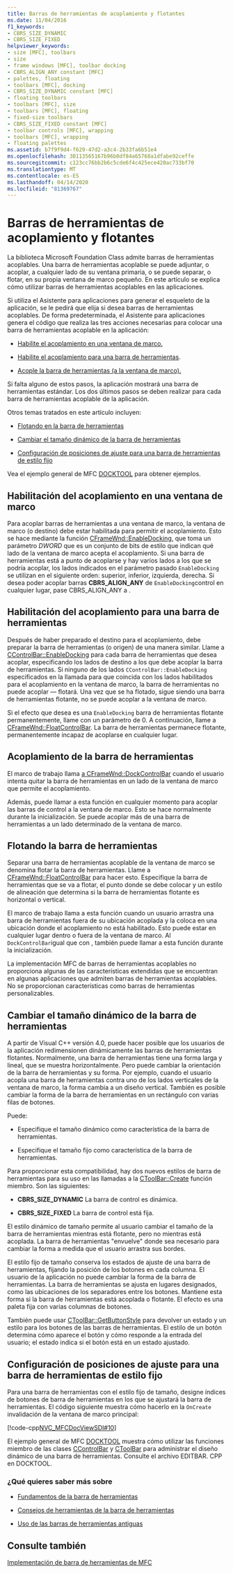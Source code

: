 ```yaml
---
title: Barras de herramientas de acoplamiento y flotantes
ms.date: 11/04/2016
f1_keywords:
- CBRS_SIZE_DYNAMIC
- CBRS_SIZE_FIXED
helpviewer_keywords:
- size [MFC], toolbars
- size
- frame windows [MFC], toolbar docking
- CBRS_ALIGN_ANY constant [MFC]
- palettes, floating
- toolbars [MFC], docking
- CBRS_SIZE_DYNAMIC constant [MFC]
- floating toolbars
- toolbars [MFC], size
- toolbars [MFC], floating
- fixed-size toolbars
- CBRS_SIZE_FIXED constant [MFC]
- toolbar controls [MFC], wrapping
- toolbars [MFC], wrapping
- floating palettes
ms.assetid: b7f9f9d4-f629-47d2-a3c4-2b33fa6b51e4
ms.openlocfilehash: 30113565167b96b0df84a65768a1dfabe92ceffe
ms.sourcegitcommit: c123cc76bb2b6c5cde6f4c425ece420ac733bf70
ms.translationtype: MT
ms.contentlocale: es-ES
ms.lasthandoff: 04/14/2020
ms.locfileid: "81369767"
---
```

# <a name="docking-and-floating-toolbars"></a>Barras de herramientas de acoplamiento y flotantes

La biblioteca Microsoft Foundation Class admite barras de herramientas acoplables. Una barra de herramientas acoplable se puede adjuntar, o acoplar, a cualquier lado de su ventana primaria, o se puede separar, o flotar, en su propia ventana de marco pequeño. En este artículo se explica cómo utilizar barras de herramientas acoplables en las aplicaciones.

Si utiliza el Asistente para aplicaciones para generar el esqueleto de la aplicación, se le pedirá que elija si desea barras de herramientas acoplables. De forma predeterminada, el Asistente para aplicaciones genera el código que realiza las tres acciones necesarias para colocar una barra de herramientas acoplable en la aplicación:

- [Habilite el acoplamiento en una ventana de marco.](#_core_enabling_docking_in_a_frame_window)

- [Habilite el acoplamiento para una barra de herramientas](#_core_enabling_docking_for_a_toolbar).

- [Acople la barra de herramientas (a la ventana de marco).](#_core_docking_the_toolbar)

Si falta alguno de estos pasos, la aplicación mostrará una barra de herramientas estándar. Los dos últimos pasos se deben realizar para cada barra de herramientas acoplable de la aplicación.

Otros temas tratados en este artículo incluyen:

- [Flotando en la barra de herramientas](#_core_floating_the_toolbar)

- [Cambiar el tamaño dinámico de la barra de herramientas](#_core_dynamically_resizing_the_toolbar)

- [Configuración de posiciones de ajuste para una barra de herramientas de estilo fijo](#_core_setting_wrap_positions_for_a_fixed_style_toolbar)

Vea el ejemplo general de MFC [DOCKTOOL](../overview/visual-cpp-samples.md) para obtener ejemplos.

## <a name="enabling-docking-in-a-frame-window"></a><a name="_core_enabling_docking_in_a_frame_window"></a>Habilitación del acoplamiento en una ventana de marco

Para acoplar barras de herramientas a una ventana de marco, la ventana de marco (o destino) debe estar habilitada para permitir el acoplamiento. Esto se hace mediante la función [CFrameWnd::EnableDocking,](../mfc/reference/cframewnd-class.md#enabledocking) que toma un parámetro *DWORD* que es un conjunto de bits de estilo que indican qué lado de la ventana de marco acepta el acoplamiento. Si una barra de herramientas está a punto de acoplarse y hay varios lados a los que se podría acoplar, los lados indicados en el parámetro pasado `EnableDocking` se utilizan en el siguiente orden: superior, inferior, izquierda, derecha. Si desea poder acoplar barras **CBRS_ALIGN_ANY** de `EnableDocking`control en cualquier lugar, pase CBRS_ALIGN_ANY a .

## <a name="enabling-docking-for-a-toolbar"></a><a name="_core_enabling_docking_for_a_toolbar"></a>Habilitación del acoplamiento para una barra de herramientas

Después de haber preparado el destino para el acoplamiento, debe preparar la barra de herramientas (o origen) de una manera similar. Llame a [CControlBar::EnableDocking](../mfc/reference/ccontrolbar-class.md#enabledocking) para cada barra de herramientas que desea acoplar, especificando los lados de destino a los que debe acoplar la barra de herramientas. Si ninguno de los lados `CControlBar::EnableDocking` especificados en la llamada para que coincida con los lados habilitados para el acoplamiento en la ventana de marco, la barra de herramientas no puede acoplar — flotará. Una vez que se ha flotado, sigue siendo una barra de herramientas flotante, no se puede acoplar a la ventana de marco.

Si el efecto que desea es una `EnableDocking` barra de herramientas flotante permanentemente, llame con un parámetro de 0. A continuación, llame a [CFrameWnd::FloatControlBar](../mfc/reference/cframewnd-class.md#floatcontrolbar). La barra de herramientas permanece flotante, permanentemente incapaz de acoplarse en cualquier lugar.

## <a name="docking-the-toolbar"></a><a name="_core_docking_the_toolbar"></a>Acoplamiento de la barra de herramientas

El marco de trabajo llama [a CFrameWnd::DockControlBar](../mfc/reference/cframewnd-class.md#dockcontrolbar) cuando el usuario intenta quitar la barra de herramientas en un lado de la ventana de marco que permite el acoplamiento.

Además, puede llamar a esta función en cualquier momento para acoplar las barras de control a la ventana de marco. Esto se hace normalmente durante la inicialización. Se puede acoplar más de una barra de herramientas a un lado determinado de la ventana de marco.

## <a name="floating-the-toolbar"></a><a name="_core_floating_the_toolbar"></a>Flotando la barra de herramientas

Separar una barra de herramientas acoplable de la ventana de marco se denomina flotar la barra de herramientas. Llame a [CFrameWnd::FloatControlBar](../mfc/reference/cframewnd-class.md#floatcontrolbar) para hacer esto. Especifique la barra de herramientas que se va a flotar, el punto donde se debe colocar y un estilo de alineación que determina si la barra de herramientas flotante es horizontal o vertical.

El marco de trabajo llama a esta función cuando un usuario arrastra una barra de herramientas fuera de su ubicación acoplada y la coloca en una ubicación donde el acoplamiento no está habilitado. Esto puede estar en cualquier lugar dentro o fuera de la ventana de marco. Al `DockControlBar`igual que con , también puede llamar a esta función durante la inicialización.

La implementación MFC de barras de herramientas acoplables no proporciona algunas de las características extendidas que se encuentran en algunas aplicaciones que admiten barras de herramientas acoplables. No se proporcionan características como barras de herramientas personalizables.

## <a name="dynamically-resizing-the-toolbar"></a><a name="_core_dynamically_resizing_the_toolbar"></a>Cambiar el tamaño dinámico de la barra de herramientas

A partir de Visual C++ versión 4.0, puede hacer posible que los usuarios de la aplicación redimensionen dinámicamente las barras de herramientas flotantes. Normalmente, una barra de herramientas tiene una forma larga y lineal, que se muestra horizontalmente. Pero puede cambiar la orientación de la barra de herramientas y su forma. Por ejemplo, cuando el usuario acopla una barra de herramientas contra uno de los lados verticales de la ventana de marco, la forma cambia a un diseño vertical. También es posible cambiar la forma de la barra de herramientas en un rectángulo con varias filas de botones.

Puede:

- Especifique el tamaño dinámico como característica de la barra de herramientas.

- Especifique el tamaño fijo como característica de la barra de herramientas.

Para proporcionar esta compatibilidad, hay dos nuevos estilos de barra de herramientas para su uso en las llamadas a la [CToolBar::Create](../mfc/reference/ctoolbar-class.md#create) función miembro. Son las siguientes:

- **CBRS_SIZE_DYNAMIC** La barra de control es dinámica.

- **CBRS_SIZE_FIXED** La barra de control está fija.

El estilo dinámico de tamaño permite al usuario cambiar el tamaño de la barra de herramientas mientras está flotante, pero no mientras está acoplada. La barra de herramientas "envuelve" donde sea necesario para cambiar la forma a medida que el usuario arrastra sus bordes.

El estilo fijo de tamaño conserva los estados de ajuste de una barra de herramientas, fijando la posición de los botones en cada columna. El usuario de la aplicación no puede cambiar la forma de la barra de herramientas. La barra de herramientas se ajusta en lugares designados, como las ubicaciones de los separadores entre los botones. Mantiene esta forma si la barra de herramientas está acoplada o flotante. El efecto es una paleta fija con varias columnas de botones.

También puede usar [CToolBar::GetButtonStyle](../mfc/reference/ctoolbar-class.md#getbuttonstyle) para devolver un estado y un estilo para los botones de las barras de herramientas. El estilo de un botón determina cómo aparece el botón y cómo responde a la entrada del usuario; el estado indica si el botón está en un estado ajustado.

## <a name="setting-wrap-positions-for-a-fixed-style-toolbar"></a><a name="_core_setting_wrap_positions_for_a_fixed_style_toolbar"></a>Configuración de posiciones de ajuste para una barra de herramientas de estilo fijo

Para una barra de herramientas con el estilo fijo de tamaño, designe índices de botones de barra de herramientas en los que se ajustará la barra de herramientas. El código siguiente muestra cómo hacerlo en la `OnCreate` invalidación de la ventana de marco principal:

[!code-cpp[NVC_MFCDocViewSDI#10](../mfc/codesnippet/cpp/docking-and-floating-toolbars_1.cpp)]

El ejemplo general de MFC [DOCKTOOL](../overview/visual-cpp-samples.md) muestra cómo utilizar las funciones miembro de las clases [CControlBar](../mfc/reference/ccontrolbar-class.md) y [CToolBar](../mfc/reference/ctoolbar-class.md) para administrar el diseño dinámico de una barra de herramientas. Consulte el archivo EDITBAR. CPP en DOCKTOOL.

### <a name="what-do-you-want-to-know-more-about"></a>¿Qué quieres saber más sobre

- [Fundamentos de la barra de herramientas](../mfc/toolbar-fundamentals.md)

- [Consejos de herramientas de la barra de herramientas](../mfc/toolbar-tool-tips.md)

- [Uso de las barras de herramientas antiguas](../mfc/using-your-old-toolbars.md)

## <a name="see-also"></a>Consulte también

[Implementación de barra de herramientas de MFC](../mfc/mfc-toolbar-implementation.md)
